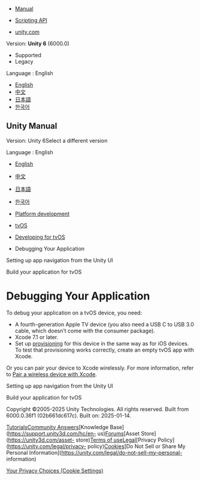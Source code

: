 [](https://docs.unity3d.com)

  * [Manual](../Manual/index.html)
  * [Scripting API](../ScriptReference/index.html)

  * [unity.com](https://unity.com/)

Version: **Unity 6** (6000.0)

  * Supported
  * Legacy

Language : English

  * [English](/Manual/tvos-debugging.html)
  * [中文](/cn/current/Manual/tvos-debugging.html)
  * [日本語](/ja/current/Manual/tvos-debugging.html)
  * [한국어](/kr/current/Manual/tvos-debugging.html)

[](https://docs.unity3d.com)

## Unity Manual

Version: Unity 6Select a different version

Language : English

  * [English](/Manual/tvos-debugging.html)
  * [中文](/cn/current/Manual/tvos-debugging.html)
  * [日本語](/ja/current/Manual/tvos-debugging.html)
  * [한국어](/kr/current/Manual/tvos-debugging.html)

  * [Platform development ](PlatformSpecific.html)
  * [tvOS](tvOS-introducing.html)
  * [Developing for tvOS](tvOS-developing.html)
  * Debugging Your Application

[](tvos-setting-up-application-navigation.html)

Setting up app navigation from the Unity UI

[](tvos-building-your-application.html)

Build your application for tvOS

# Debugging Your Application

To debug your application on a tvOS device, you need:

  * A fourth-generation Apple TV device (you also need a USB C to USB 3.0 cable, which doesn’t come with the consumer package).
  * Xcode 7.1 or later.
  * Set up [provisioning](https://docs.unity.com/ugs/en-us/manual/devops/manual/building-for-ios#Provisioning_profiles) for this device in the same way as for iOS devices. To test that provisioning works correctly, create an empty tvOS app with Xcode.

Or you can pair your device to Xcode wirelessly. For more information, refer
to [Pair a wireless device with
Xcode](https://help.apple.com/xcode/mac/11.4/index.html?localePath=en.lproj#/devbc48d1bad).

[](tvos-setting-up-application-navigation.html)

Setting up app navigation from the Unity UI

[](tvos-building-your-application.html)

Build your application for tvOS

Copyright ©2005-2025 Unity Technologies. All rights reserved. Built from
6000.0.36f1 (02b661dc617c). Built on: 2025-01-14.

[Tutorials](https://learn.unity.com/)[Community
Answers](https://answers.unity3d.com)[Knowledge
Base](https://support.unity3d.com/hc/en-
us)[Forums](https://forum.unity3d.com)[Asset Store](https://unity3d.com/asset-
store)[Terms of
use](https://docs.unity3d.com/Manual/TermsOfUse.html)[Legal](https://unity.com/legal)[Privacy
Policy](https://unity.com/legal/privacy-
policy)[Cookies](https://unity.com/legal/cookie-policy)[Do Not Sell or Share
My Personal Information](https://unity.com/legal/do-not-sell-my-personal-
information)

[Your Privacy Choices (Cookie Settings)](javascript:void\(0\);)

